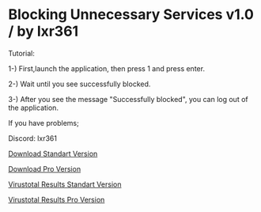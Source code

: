 # Blocking Unnecessary Services v1.0 / by lxr361

Tutorial:

1-) First,launch the application, then press 1 and press enter.

2-) Wait until you see successfully blocked.

3-) After you see the message "Successfully blocked", you can log out of the application.


If you have problems;

Discord: lxr361

[Download Standart Version](https://raw.githubusercontent.com/lxr361/Blocking-Unnecessary-Services-1-0/main/Blocking%20Unnecessary%20Services%20Standart%20v1.0.rar)

[Download Pro Version](https://raw.githubusercontent.com/lxr361/Blocking-Unnecessary-Services-1-0/main/Blocking%20Unnecessary%20Services%20Pro%20v1.0.rar)


[Virustotal Results Standart Version](https://www.virustotal.com/gui/file/619f68729267b67c68d48d2647d304aa5a5cb6f69fcf8614f892c3b46dced196?nocache=1)

[Virustotal Results Pro Version](https://www.virustotal.com/gui/file/ce13378db9777ad003ea01ff0c83e647d3da03fcb678bfbe7bba728af85bd3c1?nocache=1)

